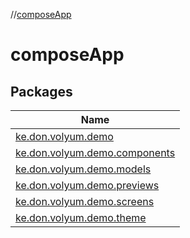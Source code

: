 //[composeApp](index.md)

# composeApp

## Packages

| Name |
|---|
| [ke.don.volyum.demo](compose-app/ke.don.volyum.demo/index.md) |
| [ke.don.volyum.demo.components](compose-app/ke.don.volyum.demo.components/index.md) |
| [ke.don.volyum.demo.models](compose-app/ke.don.volyum.demo.models/index.md) |
| [ke.don.volyum.demo.previews](compose-app/ke.don.volyum.demo.previews/index.md) |
| [ke.don.volyum.demo.screens](compose-app/ke.don.volyum.demo.screens/index.md) |
| [ke.don.volyum.demo.theme](compose-app/ke.don.volyum.demo.theme/index.md) |